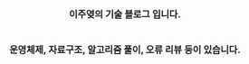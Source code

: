 <div align="center">
  
  ### 이주옂의 기술 블로그 입니다.
  
  #
  
  ### 운영체제, 자료구조, 알고리즘 풀이, 오류 리뷰 등이 있습니다.

</div>
